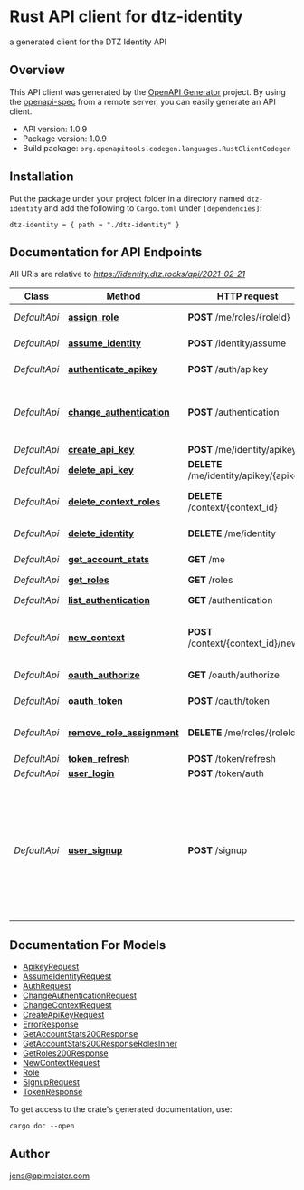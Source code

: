 # Rust API client for dtz-identity

a generated client for the DTZ Identity API


## Overview

This API client was generated by the [OpenAPI Generator](https://openapi-generator.tech) project.  By using the [openapi-spec](https://openapis.org) from a remote server, you can easily generate an API client.

- API version: 1.0.9
- Package version: 1.0.9
- Build package: `org.openapitools.codegen.languages.RustClientCodegen`

## Installation

Put the package under your project folder in a directory named `dtz-identity` and add the following to `Cargo.toml` under `[dependencies]`:

```
dtz-identity = { path = "./dtz-identity" }
```

## Documentation for API Endpoints

All URIs are relative to *https://identity.dtz.rocks/api/2021-02-21*

Class | Method | HTTP request | Description
------------ | ------------- | ------------- | -------------
*DefaultApi* | [**assign_role**](docs/DefaultApi.md#assign_role) | **POST** /me/roles/{roleId} | create role assignment
*DefaultApi* | [**assume_identity**](docs/DefaultApi.md#assume_identity) | **POST** /identity/assume | assume identity
*DefaultApi* | [**authenticate_apikey**](docs/DefaultApi.md#authenticate_apikey) | **POST** /auth/apikey | authenticate with apikey
*DefaultApi* | [**change_authentication**](docs/DefaultApi.md#change_authentication) | **POST** /authentication | update the user authentication, aka change you password
*DefaultApi* | [**create_api_key**](docs/DefaultApi.md#create_api_key) | **POST** /me/identity/apikey | create api key
*DefaultApi* | [**delete_api_key**](docs/DefaultApi.md#delete_api_key) | **DELETE** /me/identity/apikey/{apikey} | delete api key
*DefaultApi* | [**delete_context_roles**](docs/DefaultApi.md#delete_context_roles) | **DELETE** /context/{context_id} | delete all roles attached to this context
*DefaultApi* | [**delete_identity**](docs/DefaultApi.md#delete_identity) | **DELETE** /me/identity | delete current identity
*DefaultApi* | [**get_account_stats**](docs/DefaultApi.md#get_account_stats) | **GET** /me | get account stats
*DefaultApi* | [**get_roles**](docs/DefaultApi.md#get_roles) | **GET** /roles | get roles
*DefaultApi* | [**list_authentication**](docs/DefaultApi.md#list_authentication) | **GET** /authentication | list user authentications
*DefaultApi* | [**new_context**](docs/DefaultApi.md#new_context) | **POST** /context/{context_id}/new | create identity requirements for a new context
*DefaultApi* | [**oauth_authorize**](docs/DefaultApi.md#oauth_authorize) | **GET** /oauth/authorize | oauth authorize
*DefaultApi* | [**oauth_token**](docs/DefaultApi.md#oauth_token) | **POST** /oauth/token | oauth token request
*DefaultApi* | [**remove_role_assignment**](docs/DefaultApi.md#remove_role_assignment) | **DELETE** /me/roles/{roleId} | remove role assignment from identity
*DefaultApi* | [**token_refresh**](docs/DefaultApi.md#token_refresh) | **POST** /token/refresh | token refresh
*DefaultApi* | [**user_login**](docs/DefaultApi.md#user_login) | **POST** /token/auth | user login
*DefaultApi* | [**user_signup**](docs/DefaultApi.md#user_signup) | **POST** /signup | create a new identity with the given email as account email, also create an authentication with the given credentials to allow a login, creates a default context


## Documentation For Models

 - [ApikeyRequest](docs/ApikeyRequest.md)
 - [AssumeIdentityRequest](docs/AssumeIdentityRequest.md)
 - [AuthRequest](docs/AuthRequest.md)
 - [ChangeAuthenticationRequest](docs/ChangeAuthenticationRequest.md)
 - [ChangeContextRequest](docs/ChangeContextRequest.md)
 - [CreateApiKeyRequest](docs/CreateApiKeyRequest.md)
 - [ErrorResponse](docs/ErrorResponse.md)
 - [GetAccountStats200Response](docs/GetAccountStats200Response.md)
 - [GetAccountStats200ResponseRolesInner](docs/GetAccountStats200ResponseRolesInner.md)
 - [GetRoles200Response](docs/GetRoles200Response.md)
 - [NewContextRequest](docs/NewContextRequest.md)
 - [Role](docs/Role.md)
 - [SignupRequest](docs/SignupRequest.md)
 - [TokenResponse](docs/TokenResponse.md)


To get access to the crate's generated documentation, use:

```
cargo doc --open
```

## Author

jens@apimeister.com

